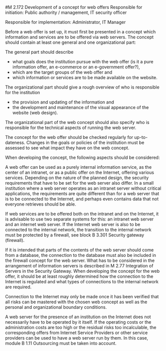 #M 2.172 Development of a concept for web offers
Responsible for initiation: Public authority / management, IT security officer

Responsible for implementation: Administrator, IT Manager

Before a web offer is set up, it must first be presented in a concept which information and services are to be offered via web servers. The concept should contain at least one general and one organizational part:

The general part should describe

* what goals does the institution pursue with the web offer (is it a pure information offer, an e-commerce or an e-government offer?),
* which are the target groups of the web offer and
* which information or services are to be made available on the website.


The organizational part should give a rough overview of who is responsible for the institution

* the provision and updating of the information and
* the development and maintenance of the visual appearance of the website (web design).


The organizational part of the web concept should also specify who is responsible for the technical aspects of running the web server.

The concept for the web offer should be checked regularly for up-to-dateness. Changes in the goals or policies of the institution must be assessed to see what impact they have on the web concept.

When developing the concept, the following aspects should be considered:

A web offer can be used as a purely internal information service, as the center of an intranet, or as a public offer on the Internet, offering various services. Depending on the nature of the planned design, the security requirements that have to be set for the web server also differ. In a small institution where a web server operates as an intranet server without critical applications, the requirements are quite different than for a web server that is to be connected to the Internet, and perhaps even contains data that not everyone retrieves should be able.

If web services are to be offered both on the intranet and on the Internet, it is advisable to use two separate systems for this: an intranet web server and an internet web server. If the Internet web server is also to be connected to the internal network, the transition to the internal network must be protected by a firewall, see block B 3.301 Security gateway (firewall).

If it is intended that parts of the contents of the web server should come from a database, the connection to the database must also be included in the firewall concept for the web server. What has to be considered in the arrangement of information servers is described in M 2.77 Integration of Servers in the Security Gateway. When developing the concept for the web offer, it should be at least roughly determined how the connection to the Internet is regulated and what types of connections to the internal network are required.

Connection to the Internet may only be made once it has been verified that all risks can be mastered with the chosen web concept as well as the personal and organizational boundary conditions.

A web server for the presence of an institution on the Internet does not necessarily have to be operated by it itself. If the operating costs or the administration costs are too high or the residual risks too incalculable, the corresponding offers from Internet Service Providers or other service providers can be used to have a web server run by them. In this case, module B 1.11 Outsourcing must be taken into account.



